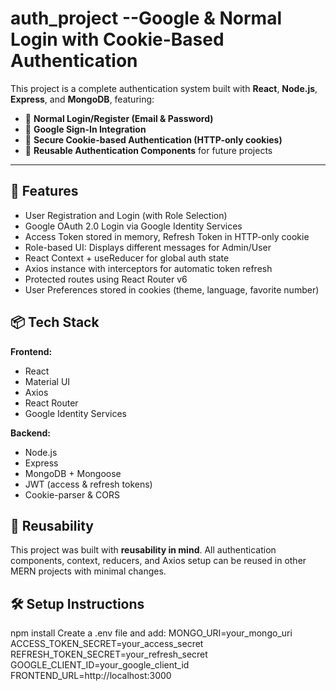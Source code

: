 # auth_project  --Google & Normal Login with Cookie-Based Authentication

This project is a complete authentication system built with **React**, **Node.js**, **Express**, and **MongoDB**, featuring:

- 🔐 **Normal Login/Register (Email & Password)**
- 🔑 **Google Sign-In Integration**
- 🍪 **Secure Cookie-based Authentication (HTTP-only cookies)**
- 🧱 **Reusable Authentication Components** for future projects

---

## 🚀 Features

- User Registration and Login (with Role Selection)
- Google OAuth 2.0 Login via Google Identity Services
- Access Token stored in memory, Refresh Token in HTTP-only cookie
- Role-based UI: Displays different messages for Admin/User
- React Context + useReducer for global auth state
- Axios instance with interceptors for automatic token refresh
- Protected routes using React Router v6
- User Preferences stored in cookies (theme, language, favorite number)


## 📦 Tech Stack

**Frontend:**
- React
- Material UI
- Axios
- React Router
- Google Identity Services

**Backend:**
- Node.js
- Express
- MongoDB + Mongoose
- JWT (access & refresh tokens)
- Cookie-parser & CORS

## 🧩 Reusability

This project was built with **reusability in mind**. All authentication components, context, reducers, and Axios setup can be reused in other MERN projects with minimal changes.

## 🛠️ Setup Instructions

npm install
Create a .env file and add:
        MONGO_URI=your_mongo_uri
        ACCESS_TOKEN_SECRET=your_access_secret
        REFRESH_TOKEN_SECRET=your_refresh_secret
        GOOGLE_CLIENT_ID=your_google_client_id
        FRONTEND_URL=http://localhost:3000






